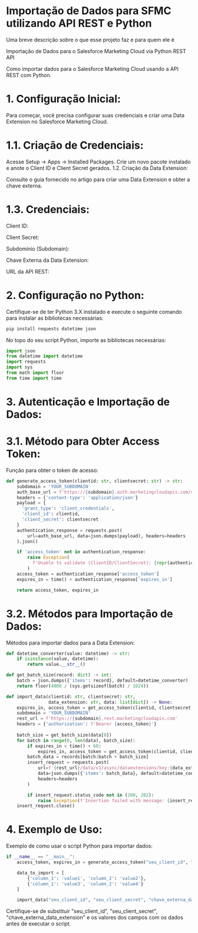 # Importação de Dados para SFMC utilizando API REST e Python

Uma breve descrição sobre o que esse projeto faz e para quem ele é

Importação de Dados para o Salesforce Marketing Cloud via Python REST API

Como importar dados para o Salesforce Marketing Cloud usando a API REST com Python. 

# 1. Configuração Inicial:
Para começar, você precisa configurar suas credenciais e criar uma Data Extension no Salesforce Marketing Cloud.

# 1.1. Criação de Credenciais:

Acesse Setup -> Apps -> Installed Packages.
Crie um novo pacote instalado e anote o Client ID e Client Secret gerados.
1.2. Criação da Data Extension:

Consulte o guia fornecido no artigo para criar uma Data Extension e obter a chave externa.

# 1.3. Credenciais:

Client ID:

Client Secret:

Subdomínio (Subdomain):

Chave Externa da Data Extension:

URL da API REST:


# 2. Configuração no Python:
Certifique-se de ter Python 3.X instalado e execute o seguinte comando para instalar as bibliotecas necessárias:

~~~Python
pip install requests datetime json
~~~
No topo do seu script Python, importe as bibliotecas necessárias:

~~~Python
import json
from datetime import datetime
import requests
import sys
from math import floor
from time import time
~~~~
# 3. Autenticação e Importação de Dados:


# 3.1. Método para Obter Access Token:

Função para obter o token de acesso:

~~~Python
def generate_access_token(clientid: str, clientsecret: str) -> str:
    subdomain = 'YOUR_SUBDOMAIN'
    auth_base_url = f'https://{subdomain}.auth.marketingcloudapis.com/v2/token'
    headers = {'content-type': 'application/json'}
    payload = {
      'grant_type': 'client_credentials',
      'client_id': clientid,
      'client_secret': clientsecret
    }
    authentication_response = requests.post(
        url=auth_base_url, data=json.dumps(payload), headers=headers
    ).json()

    if 'access_token' not in authentication_response:
        raise Exception(
          f'Unable to validate (ClientID/ClientSecret): {repr(authentication_response)}'
        )
    access_token = authentication_response['access_token']
    expires_in = time() + authentication_response['expires_in']

    return access_token, expires_in
~~~

# 3.2. Métodos para Importação de Dados:

Métodos para importar dados para a Data Extension:

~~~Python
def datetime_converter(value: datetime) -> str:
    if isinstance(value, datetime):
        return value.__str__()

def get_batch_size(record: dict) -> int:
    batch = json.dumps({'items': record}, default=datetime_converter)
    return floor(4000 / (sys.getsizeof(batch) / 1024))

def import_data(clientid: str, clientsecret: str,
                data_extension: str, data: list[dict]) -> None:
    expires_in, access_token = get_access_token(clientid, clientsecret)
    subdomain = 'YOUR_SUBDOMAIN'
    rest_url = f'https://{subdomain}.rest.marketingcloudapis.com'
    headers = {'authorization': f'Bearer {access_token}'}
    
    batch_size = get_batch_size(data[0])
    for batch in range(0, len(data), batch_size):
        if expires_in < time() + 60:
            expires_in, access_token = get_access_token(clientid, clientsecret)
        batch_data = records[batch:batch + batch_size]
        insert_request = requests.post(
            url=f'{rest_url}/data/v1/async/dataextensions/key:{data_extension}/rows',
            data=json.dumps({'items': batch_data}, default=datetime_converter),
            headers=headers
        )

        if insert_request.status_code not in (200, 202):
            raise Exception(f'Insertion failed with message: {insert_request.json()}')
    insert_request.close()
~~~

# 4. Exemplo de Uso:
Exemplo de como usar o script Python para importar dados:

~~~Python
if __name__ == "__main__":
    access_token, expires_in = generate_access_token("seu_client_id", "seu_client_secret")

    data_to_import = [
        {'column_1': 'value1', 'column_2': 'value2'},
        {'column_1': 'value3', 'column_2': 'value4'}
    ]

    import_data("seu_client_id", "seu_client_secret", "chave_externa_data_extension", data_to_import)
~~~

Certifique-se de substituir "seu_client_id", "seu_client_secret", "chave_externa_data_extension" e os valores dos campos com os dados antes de executar o script.
